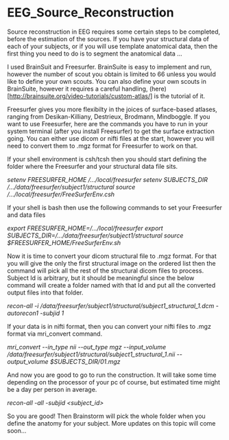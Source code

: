 # EEG_Source_Reconstruction


Source reconstruction in EEG requires some certain steps to be completed, before the estimation of the sources. If you have your structural data of each of your subjects, or if you will use template anatomical data, then the first thing you need to do is to segment the anatomical data ...

I used BrainSuit and Freesurfer. BrainSuite is easy to implement and run, however the number of scout you obtain is limited to 66 unless you would like to define your own scouts. You can also define your own scouts in BrainSuite, however it requires a careful handling, (here)[http://brainsuite.org/video-tutorials/custom-atlas/] is the tutorial of it. 

Freesurfer gives you more flexibilty in the joices of surface-based atlases, ranging from Desikan-Killiany, Destrieux, Brodmann, Mindboggle. If you want to use Freesurfer, here are the commands you have to run in your system terminal (after you install Freesurfer) to get the surface extraction going. You can either use dicom or nifti files at the start, however you will need to convert them to .mgz format for Freesurfer to work on that. 

If your shell environment is csh/tcsh then you should start defining the folder where the Freesurfer and your structural data file sits.  

*setenv FREESURFER_HOME /.../local/freesurfer*
*setenv SUBJECTS_DIR /.../data/freesurfer/subject1/structural*
*source /.../local/freesurfer/FreeSurferEnv.csh*

If your shell is bash then use the following commands to set your Freesurfer and data files

*export FREESURFER_HOME=/.../local/freesurfer*
*export SUBJECTS_DIR=/.../data/freesurfer/subject1/structural*
*source $FREESURFER_HOME/FreeSurferEnv.sh*

Now it is time to convert your dicom structural file to .mgz format. For that you will give the only the first structural image on the ordered list then the command will pick all the rest of the structural dicom files to process. Subject Id is arbitrary, but it should be meaningful since the below command will create a folder named with that Id and put all the converted output files into that folder.

*recon-all -i /data/freesurfer/subject1/structural/subject1_structural_1.dcm -autorecon1 -subjid 1*


If your data is in nifti format, then you can convert your nifti files to .mgz format via mri_convert command.


*mri_convert --in_type nii --out_type mgz --input_volume /data/freesurfer/subject1/structural/subject1_structural_1.nii --output_volume $SUBJECTS_DIR/01.mgz*


And now you are good to go to run the construction. It will take some time depending on the processor of your pc of course, but estimated time might be a day per person in average.

*recon-all -all -subjid <subject_id>*

So you are good! Then Brainstorm will pick the whole folder when you define the anatomy for your subject. More updates on this topic will come soon... 



